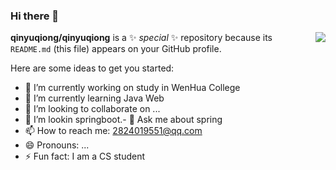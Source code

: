 ### Hi there 👋

<img align="right" src="https://github-readme-stats.vercel.app/api?username=qinyuqiong&show_icons=true&icon_color=0366d6&text_color=24292e&bg_color=ffffff&hide_title=true" />

**qinyuqiong/qinyuqiong** is a ✨ _special_ ✨ repository because its `README.md` (this file) appears on your GitHub profile.

Here are some ideas to get you started:

- 🔭 I’m currently working on study in WenHua College
- 🌱 I’m currently learning Java Web
- 👯 I’m looking to collaborate on ...
- 🤔 I’m lookin springboot.- 💬 Ask me about spring
- 📫 How to reach me: 2824019551@qq.com
- 😄 Pronouns: ...
- ⚡ Fun fact: I am a CS student
